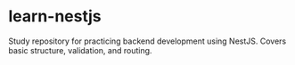# learn-nestjs
Study repository for practicing backend development using NestJS. Covers basic structure, validation, and routing.
